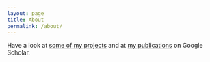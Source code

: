 ```yaml
---
layout: page
title: About
permalink: /about/
---
```


Have a look at [some of my projects](https://github.com/aarpon) and at [my publications](https://scholar.google.com/citations?user=BhdE7XgAAAAJ&hl=en&oi=ao) on Google Scholar.

